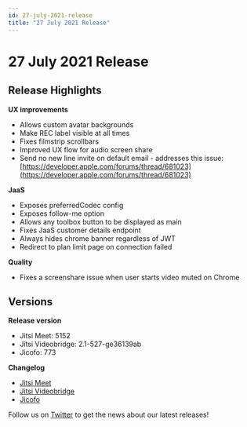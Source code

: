 ```yaml
---
id: 27-july-2021-release
title: "27 July 2021 Release"
---
```


# 27 July 2021 Release

## Release Highlights

**UX improvements**

* Allows custom avatar backgrounds
* Make REC label visible at all times
* Fixes filmstrip scrollbars
* Improved UX flow for audio screen share
* Send no new line invite on default email - addresses this issue: [https://developer.apple.com/forums/thread/681023](https://developer.apple.com/forums/thread/681023)

**JaaS**

* Exposes preferredCodec config
* Exposes follow-me option
* Allows any toolbox button to be displayed as main
* Fixes JaaS customer details endpoint
* Always hides chrome banner regardless of JWT
* Redirect to plan limit page on connection failed

**Quality**

* Fixes a screenshare issue when user starts video muted on Chrome

## Versions

**Release version**

* Jitsi Meet: 5152
* Jitsi Videobridge: 2.1-527-ge36139ab
* Jicofo: 773

**Changelog**

* [Jitsi Meet](https://github.com/jitsi/jitsi-meet/compare/release-5107-hf...release-5152-hf)
* [Jitsi Videobridge](https://github.com/jitsi/jitsi-videobridge/compare/2a0848b8...525-hf20210726)
* [Jicofo](https://github.com/jitsi/jicofo/compare/765...773)

Follow us on [Twitter](https://twitter.com/JaaSOfficial) to get the news about our latest releases!
